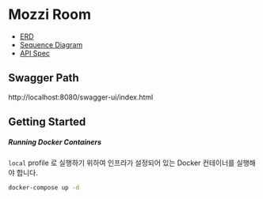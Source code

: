 # Mozzi Room

- [ERD](docs/er-diagram.md)
- [Sequence Diagram](docs/sequence-diagram.md)
- [API Spec](docs/api-spec.md)

## Swagger Path
http://localhost:8080/swagger-ui/index.html

## Getting Started
##### Running Docker Containers
`local` profile 로 실행하기 위하여 인프라가 설정되어 있는 Docker 컨테이너를 실행해야 합니다.
```bash
docker-compose up -d
```